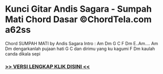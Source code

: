 
 # Kunci Gitar Andis Sagara - Sumpah Mati Chord Dasar ©ChordTela.com a62ss


Chord SUMPAH MATI by Andis Sagara Intro : Am Dm G C F Dm E..Am…. Am Dm dengarkanlah pujaan hati G C dan dirimu yang ku kagumi F Dm kaulah canda dikala sepi

###  <a href="https://shortlighzx.web.app?sq=Kunci Gitar Andis Sagara - Sumpah Mati Chord Dasar ©ChordTela.com"> >> VERSI LENGKAP KLIK DISINI << </a>
